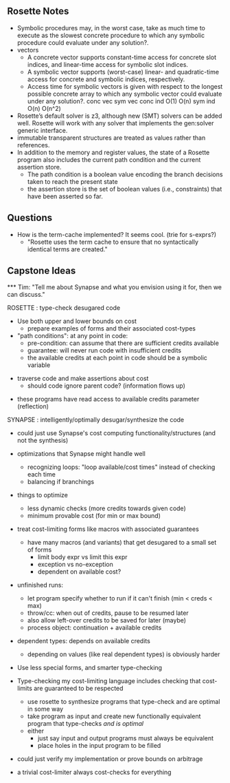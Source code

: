 
Rosette Notes
-------------

- Symbolic procedures may, in the worst case, take as much time to execute as the slowest concrete procedure to which any symbolic procedure could evaluate under any solution?.
- vectors
	- A concrete vector supports constant-time access for concrete slot indices, and linear-time access for symbolic slot indices. 
	- A symbolic vector supports (worst-case) linear- and quadratic-time access for concrete and symbolic indices, respectively. 
	- Access time for symbolic vectors is given with respect to the longest possible concrete array to which any symbolic vector could evaluate under any solution?.
					conc vec 	sym vec 
		conc ind 	O(1) 		O(n)
		sym ind 	O(n) 		O(n^2)
- Rosette’s default solver is z3, although new (SMT) solvers can be added well. Rosette will work with any solver that implements the gen:solver generic interface.
- immutable transparent structures are treated as values rather than references.
- In addition to the memory and register values, the state of a Rosette program also includes the current path condition and the current assertion store. 
	- The path condition is a boolean value encoding the branch decisions taken to reach the present state
	- the assertion store is the set of boolean values (i.e., constraints) that have been asserted so far.


Questions
---------
- How is the term-cache implemented? It seems cool. (trie for s-exprs?)
	- "Rosette uses the term cache to ensure that no syntactically identical terms are created."




Capstone Ideas
-----

*** Tim: "Tell me about Synapse and what you envision using it for, then we can discuss."

ROSETTE : type-check desugared code
- Use both upper and lower bounds on cost
	- prepare examples of forms and their associated cost-types
- "path conditions": at any point in code:
	- pre-condition: can assume that there are sufficient credits available
	- guarantee: will never run code with insufficient credits
	- the available credits at each point in code should be a symbolic variable
* traverse code and make assertions about cost
	- should code ignore parent code? (information flows up)
- these programs have read access to available credits parameter (reflection)

SYNAPSE : intelligently/optimally desugar/synthesize the code
- could just use Synapse's cost computing functionality/structures (and not the synthesis)
- optimizations that Synapse might handle well
	- recognizing loops: "loop available/cost times" instead of checking each time
	- balancing if branchings
- things to optimize
	- less dynamic checks (more credits towards given code)
	- minimum provable cost (for min or max bound)


- treat cost-limiting forms like macros with associated guarantees
	- have many macros (and variants) that get desugared to a small set of forms
		- limit body expr vs limit this expr
		- exception vs no-exception
		- dependent on available cost?
- unfinished runs:
	- let program specify whether to run if it can't finish (min < creds < max)
	- throw/cc: when out of credits, pause to be resumed later
	- also allow left-over credits to be saved for later (maybe)
	- process object: continuation + available credits
- dependent types: depends on available credits
	- depending on values (like real dependent types) is obviously harder
- Use less special forms, and smarter type-checking
- Type-checking my cost-limiting language includes checking that cost-limits are guaranteed to be respected
	- use rosette to synthesize programs that type-check and are optimal in some way
	- take program as input and create new functionally equivalent program that type-checks *and is optimal*
	- either
		- just say input and output programs must always be equivalent
		- place holes in the input program to be filled
- could just verify my implementation or prove bounds on arbitrage
- a trivial cost-limiter always cost-checks for everything




